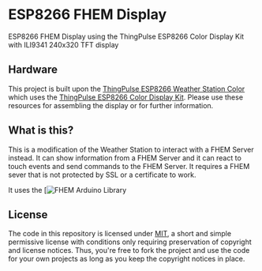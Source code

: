 # ESP8266 FHEM Display

ESP8266 FHEM Display using the ThingPulse ESP8266 Color Display Kit with ILI9341 240x320 TFT display

## Hardware

This project is built upon the [ThingPulse ESP8266 Weather Station Color](https://github.com/ThingPulse/esp8266-weather-station-color) which uses the [ThingPulse ESP8266 Color Display Kit](https://thingpulse.com/product/esp8266-wifi-color-display-kit-2-4/). Please use these resources for assembling the display or for further information.

## What is this?

This is a modification of the Weather Station to interact with a FHEM Server instead. It can show information from a FHEM Server and it can react to touch events and send commands to the FHEM Server. It requires a FHEM sever that is not protected by SSL or a certificate to work.

It uses the [![FHEM Arduino Library](https://github.com/kingmathers313/FHEM_Arduino)

## License

The code in this repository is licensed under [MIT](https://en.wikipedia.org/wiki/MIT_License), a short and simple permissive license with conditions only requiring preservation of copyright and license notices. Thus, you're free to fork the project and use the code for your own projects as long as you keep the copyright notices in place.
